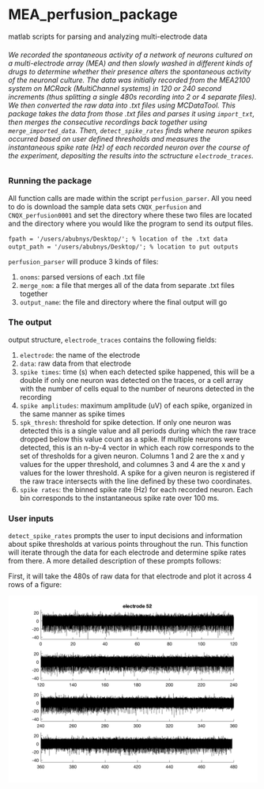 # MEA_perfusion_package
matlab scripts for parsing and analyzing multi-electrode data

  ###### We recorded the spontaneous activity of a network of neurons cultured on a multi-electrode array (MEA) and then slowly washed in different kinds of drugs to determine whether their presence alters the spontaneous activity of the neuronal culture. The data was initially recorded from the MEA2100 system on MCRack (MultiChannel systems) in 120 or 240 second increments (thus splitting a single 480s recording into 2 or 4 separate files). We then converted the raw data into .txt files using MCDataTool. This package takes the data from those .txt files and parses it using `import_txt`, then merges the consecutive recordings back together using `merge_imported_data`. Then, `detect_spike_rates` finds where neuron spikes occurred based on user defined thresholds and measures the instantaneous spike rate (Hz) of each recorded neuron over the course of the experiment, depositing the results into the sctructure `electrode_traces`.
  
### Running the package

All function calls are made within the script `perfusion_parser`. All you need to do is download the sample data sets `CNQX_perfusion` and `CNQX_perfusion0001` and set the directory where these two files are located and the directory where you would like the program to send its output files.
```
fpath = '/users/abubnys/Desktop/'; % location of the .txt data
outpt_path = '/users/abubnys/Desktop/'; % location to put outputs
```

`perfusion_parser` will produce 3 kinds of files:
1. `onoms`: parsed versions of each .txt file
2. `merge_nom`: a file that merges all of the data from separate .txt files together 
3. `output_name`: the file and directory where the final output will go

### The output

output structure, `electrode_traces` contains the following fields:
1. `electrode`: the name of the electrode
2. `data`: raw data from that electrode
3. `spike times`: time (s) when each detected spike happened, this will be a double if only one neuron was detected on the traces, or a cell array with the number of cells equal to the number of neurons detected in the recording
4. `spike amplitudes`: maximum amplitude (uV) of each spike, organized in the same manner as spike times
5. `spk_thresh`: threshold for spike detection. If only one neuron was detected this is a single value and all periods during which the raw trace dropped below this value count as a spike. If multiple neurons were detected, this is an n-by-4 vector in which each row corresponds to the set of thresholds for a given neuron. Columns 1 and 2 are the x and y values for the upper threshold, and columnes 3 and 4 are the x and y values for the lower threshold. A spike for a given neuron is registered if the raw trace intersects with the line defined by these two coordinates.
6. `spike rates`: the binned spike rate (Hz) for each recorded neuron. Each bin corresponds to the instantaneous spike rate over 100 ms. 

### User inputs

`detect_spike_rates` prompts the user to input decisions and information about spike thresholds at various points throughout the run. This function will iterate through the data for each electrode and determine spike rates from there. A more detailed description of these prompts follows:

First, it will take the 480s of raw data for that electrode and plot it across 4 rows of a figure:

![example of raw electrode data](/e52.png)


      
